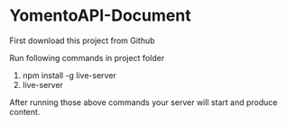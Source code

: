 # YomentoAPI-Document

First download this project from Github

Run following commands in project folder

1.  npm install -g live-server
2.  live-server

After running those above commands your server will start and produce content.

